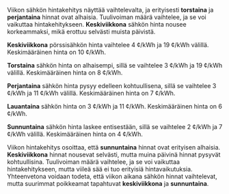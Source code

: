 Viikon sähkön hintakehitys näyttää vaihtelevalta, ja erityisesti **torstaina** ja **perjantaina** hinnat ovat alhaisia. Tuulivoiman määrä vaihtelee, ja se voi vaikuttaa hintakehitykseen. **Keskiviikkona** sähkön hinta nousee korkeammaksi, mikä erottuu selvästi muista päivistä.

**Keskiviikkona** pörssisähkön hinta vaihtelee 4 ¢/kWh ja 19 ¢/kWh välillä. Keskimääräinen hinta on 10 ¢/kWh. 

**Torstaina** sähkön hinta on alhaisempi, sillä se vaihtelee 3 ¢/kWh ja 19 ¢/kWh välillä. Keskimääräinen hinta on 8 ¢/kWh.

**Perjantaina** sähkön hinta pysyy edelleen kohtuullisena, sillä se vaihtelee 3 ¢/kWh ja 11 ¢/kWh välillä. Keskimääräinen hinta on 7 ¢/kWh.

**Lauantaina** sähkön hinta on 3 ¢/kWh ja 11 ¢/kWh. Keskimääräinen hinta on 6 ¢/kWh.

**Sunnuntaina** sähkön hinta laskee entisestään, sillä se vaihtelee 2 ¢/kWh ja 7 ¢/kWh välillä. Keskimääräinen hinta on 4 ¢/kWh.

Viikon hintakehitys osoittaa, että **sunnuntaina** hinnat ovat erityisen alhaisia. **Keskiviikkona** hinnat nousevat selvästi, mutta muina päivinä hinnat pysyvät kohtuullisina. Tuulivoiman määrä vaihtelee, ja se voi vaikuttaa hintakehitykseen, mutta viileä sää ei tuo erityisiä hintavaikutuksia. Yhteenvetona voidaan todeta, että viikon aikana sähkön hinnat vaihtelevat, mutta suurimmat poikkeamat tapahtuvat **keskiviikkona** ja **sunnuntaina**.